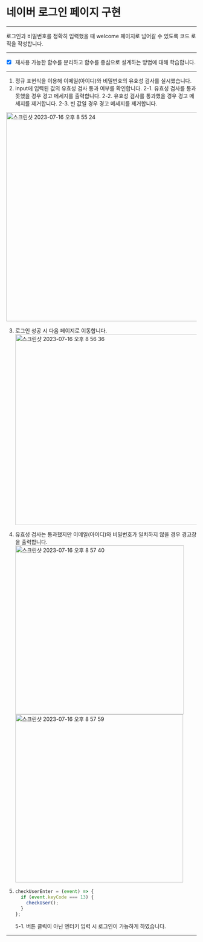 # 네이버 로그인 페이지 구현

---

로그인과 비밀번호를 정확히 입력했을 때 welcome 페이지로 넘어갈 수 있도록 코드 로직을 작성합니다.

---

- [x] 재사용 가능한 함수를 분리하고 함수를 중심으로 설계하는 방법에 대해 학습합니다.

---

1. 정규 표현식을 이용해 이메일(아이디)와 비밀번호의 유효성 검사를 실시했습니다.
2. input에 입력된 값의 유효성 검사 통과 여부를 확인합니다.
   2-1. 유효성 검사를 통과 못했을 경우 경고 메세지를 출력합니다.
   2-2. 유효성 검사를 통과했을 경우 경고 메세지를 제거합니다.
   2-3. 빈 값일 경우 경고 메세지를 제거합니다.

<img width="552" alt="스크린샷 2023-07-16 오후 8 55 24" src="https://github.com/whddbsl/Algorithm-js/assets/130979302/69804d37-1726-4c2c-8f6d-6fb78920163c">

3. 로그인 성공 시 다음 페이지로 이동합니다.
   <img width="504" alt="스크린샷 2023-07-16 오후 8 56 36" src="https://github.com/whddbsl/Algorithm-js/assets/130979302/0cea4361-f4b7-44fd-9eb7-a78c838e1cbb">

4. 유효성 검사는 통과했지만 이메일(아이디)와 비밀번호가 일치하지 않을 경우 경고창을 출력합니다.
   <img width="446" alt="스크린샷 2023-07-16 오후 8 57 40" src="https://github.com/whddbsl/Algorithm-js/assets/130979302/3438fee8-d3aa-412b-8e6f-7ff880f99c69">
   <img width="444" alt="스크린샷 2023-07-16 오후 8 57 59" src="https://github.com/whddbsl/Algorithm-js/assets/130979302/e36a8358-678c-4eb1-a8ff-474186e37033">

5. ```js
   checkUserEnter = (event) => {
     if (event.keyCode === 13) {
       checkUser();
     }
   };
   ```
   5-1. 버튼 클릭이 아닌 엔터키 입력 시 로그인이 가능하게 하였습니다.

---





